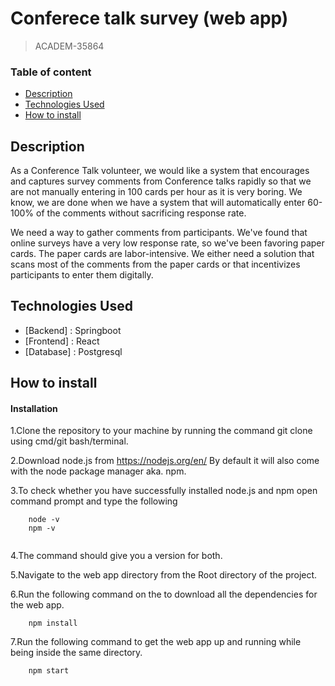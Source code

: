 # Conferece talk survey (web app)
>ACADEM-35864

### Table of content
- [Description](#description)
- [Technologies Used](#technologies-used)
- [How to install](#how-to-install)


## Description
As a Conference Talk volunteer, we would like a system that encourages and captures survey comments from Conference talks rapidly so that we are not manually entering in 100 cards per hour as it is very boring. We know, we are done when we have a system that will automatically enter 60-100% of the comments without sacrificing response rate.

We need a way to gather comments from participants. We've found that online surveys have a very low response rate, so we've been favoring paper cards. The paper cards are labor-intensive. We either need a solution that scans most of the comments from the paper cards or that incentivizes participants to enter them digitally.

## Technologies Used
- [Backend] : Springboot
- [Frontend] : React
- [Database] : Postgresql

## How to install
#### Installation
1.Clone the repository to your machine by running the command git clone <clone link> using cmd/git bash/terminal.

2.Download node.js from https://nodejs.org/en/ By default it will also come with the node package manager aka. npm.

3.To check whether you have successfully installed node.js and npm open command prompt and type the following
```
	node -v
	npm -v
	
```
4.The command should give you a version for both.

5.Navigate to the web app directory from the Root directory of the project.

6.Run the following command on the to download all the dependencies for the web app.
```
	npm install
```

7.Run the following command to get the web app up and running while being inside the same directory.
```
	npm start
```
